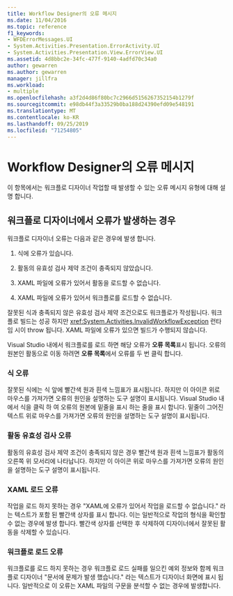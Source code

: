 ```yaml
---
title: Workflow Designer의 오류 메시지
ms.date: 11/04/2016
ms.topic: reference
f1_keywords:
- WFDErrorMessages.UI
- System.Activities.Presentation.ErrorActivity.UI
- System.Activities.Presentation.View.ErrorView.UI
ms.assetid: 4d8bbc2e-34fc-477f-9140-4adfd70c34a0
author: gewarren
ms.author: gewarren
manager: jillfra
ms.workload:
- multiple
ms.openlocfilehash: a3f2d4d86f80bc7c2966d5156267352154b1279f
ms.sourcegitcommit: e98db44f3a33529b0ba188d24390efd09e548191
ms.translationtype: MT
ms.contentlocale: ko-KR
ms.lasthandoff: 09/25/2019
ms.locfileid: "71254805"
---
```

# <a name="error-messages-in-workflow-designer"></a>Workflow Designer의 오류 메시지

이 항목에서는 워크플로 디자이너 작업할 때 발생할 수 있는 오류 메시지 유형에 대해 설명 합니다.

## <a name="situations-in-which-errors-in-the-workflow-designer-occur"></a>워크플로 디자이너에서 오류가 발생하는 경우

워크플로 디자이너 오류는 다음과 같은 경우에 발생 합니다.

1. 식에 오류가 있습니다.

2. 활동의 유효성 검사 제약 조건이 충족되지 않았습니다.

3. XAML 파일에 오류가 있어서 활동을 로드할 수 없습니다.

4. XAML 파일에 오류가 있어서 워크플로를 로드할 수 없습니다.

잘못된 식과 충족되지 않은 유효성 검사 제약 조건으로도 워크플로가 작성됩니다. 워크플로 빌드는 성공 하지만 <xref:System.Activities.InvalidWorkflowException> 런타임 시이 throw 됩니다. XAML 파일에 오류가 있으면 빌드가 수행되지 않습니다.

Visual Studio 내에서 워크플로를 로드 하면 해당 오류가 **오류 목록**표시 됩니다. 오류의 원본인 활동으로 이동 하려면 **오류 목록**에서 오류를 두 번 클릭 합니다.

### <a name="expression-errors"></a>식 오류
 잘못된 식에는 식 앞에 빨간색 원과 흰색 느낌표가 표시됩니다. 하지만 이 아이콘 위로 마우스를 가져가면 오류의 원인을 설명하는 도구 설명이 표시됩니다. Visual Studio 내에서 식을 클릭 하 여 오류의 원본에 밑줄을 표시 하는 줄을 표시 합니다. 밑줄이 그어진 텍스트 위로 마우스를 가져가면 오류의 원인을 설명하는 도구 설명이 표시됩니다.

### <a name="activity-validation-errors"></a>활동 유효성 검사 오류
 활동의 유효성 검사 제약 조건이 충족되지 않은 경우 빨간색 원과 흰색 느낌표가 활동의 오른쪽 위 모서리에 나타납니다. 하지만 이 아이콘 위로 마우스를 가져가면 오류의 원인을 설명하는 도구 설명이 표시됩니다.

### <a name="xaml-load-errors"></a>XAML 로드 오류
 작업을 로드 하지 못하는 경우 "XAML에 오류가 있어서 작업을 로드할 수 없습니다." 라는 텍스트가 포함 된 빨간색 상자를 표시 합니다. 이는 일반적으로 작업의 형식을 확인할 수 없는 경우에 발생 합니다. 빨간색 상자를 선택한 후 삭제하여 디자이너에서 잘못된 활동을 삭제할 수 있습니다.

### <a name="workflow-load-errors"></a>워크플로 로드 오류
 워크플로를 로드 하지 못하는 경우 워크플로 로드 실패를 일으킨 예외 정보와 함께 워크플로 디자이너 "문서에 문제가 발생 했습니다." 라는 텍스트가 디자이너 화면에 표시 됩니다. 일반적으로 이 오류는 XAML 파일의 구문을 분석할 수 없는 경우에 발생합니다.
